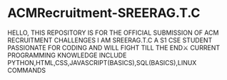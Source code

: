 # ACMRecruitment-SREERAG.T.C
HELLO, THIS REPOSITORY IS FOR THE OFFICIAL SUBMISSION OF ACM RECRUITMENT CHALLENGES
I AM SREERAG.T.C A S1 CSE STUDENT PASSIONATE FOR CODING AND WILL FIGHT TILL THE END⚔️
CURRENT PROGRAMMING KNOWLEDGE INCLUDE PYTHON,HTML,CSS,JAVASCRIPT(BASICS),SQL(BASICS),LINUX COMMANDS

